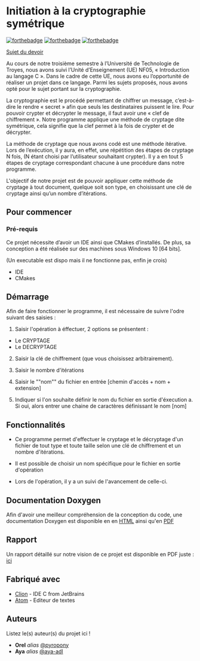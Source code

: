 # Initiation à la cryptographie symétrique
[![forthebadge](https://forthebadge.com/images/badges/made-with-c.svg)](https://forthebadge.com) [![forthebadge](https://forthebadge.com/images/badges/0-percent-optimized.svg)](https://forthebadge.com) [![forthebadge](https://forthebadge.com/images/badges/contains-technical-debt.svg)](https://forthebadge.com)

[Sujet du devoir](https://github.com/PyroPony/NF05_Projet_Crypto/blob/master/Projet_NF05_A20_crypto.pdf)


Au cours de notre troisième semestre à l’Université de Technologie de Troyes, nous avons suivi l’Unité d’Enseignement (UE) NF05, « Introduction au langage C ». Dans le cadre de cette UE, nous avons eu l’opportunité de réaliser un projet dans ce langage. Parmi les sujets proposés, nous avons opté pour le sujet portant sur la cryptographie.

La cryptographie est le procédé permettant de chiffrer un message, c’est-à-dire le rendre « secret » afin que seuls les destinataires puissent le lire. Pour pouvoir crypter et décrypter le message, il faut avoir une « clef de chiffrement ». Notre programme applique une méthode de cryptage dite symétrique, cela signifie que la clef permet à la fois de crypter et de décrypter.

La méthode de cryptage que nous avons codé est une méthode itérative. Lors de l’exécution, il y aura, en effet, une répétition des étapes de cryptage N fois, (N étant choisi par l’utilisateur souhaitant crypter). Il y a en tout 5 étapes de cryptage correspondant chacune à une procédure dans notre programme.


L'objectif de notre projet est de pouvoir appliquer cette méthode de cryptage à tout document, quelque soit son type, en choisissant une clé de cryptage ainsi qu’un nombre d’itérations.


## Pour commencer

### Pré-requis

Ce projet nécessite d’avoir un IDE ainsi que CMakes d’installés. De plus, sa conception a été réalisée sur des machines sous Windows 10 [64 bits].

(Un executable est dispo mais il ne fonctionne pas, enfin je crois)

- IDE
- CMakes


## Démarrage

Afin de faire fonctionner le programme, il est nécessaire de suivre l'odre suivant des saisies : 

1. Saisir l'opération à éffectuer, 2 options se présentent : 
- Le CRYPTAGE
- Le DECRYPTAGE  

2. Saisir la clé de chiffrement (que vous choisissez arbitrairement).

3. Saisir le nombre d'itérations

4. Saisir le ""nom"" du fichier en entrée [chemin d'accès + nom + extension]

4. Indiquer si l'on souhaite définir le nom du fichier en sortie d'éxecution 
  a. Si oui, alors entrer une chaine de caractères définissant le nom [nom]
 
## Fonctionnalités

- Ce programme permet d'effectuer le cryptage et le décryptage d'un fichier de tout type et toute taille selon une clé de chiffrement et un nombre d'itérations.

- Il est possible de choisir un nom spécifique pour le fichier en sortie d'opération

- Lors de l'opération, il y a un suivi de l'avancement de celle-ci.

## Documentation Doxygen

Afin d'avoir une meilleur compréhension de la conception du code, une documentation Doxygen est disponible en en [HTML](https://github.com/PyroPony/NF05_Projet_Crypto/blob/master/documentation/html) ainsi qu'en [PDF](https://github.com/PyroPony/NF05_Projet_Crypto/blob/master/documentation/Documentation_Doxygen_Cryptographie.pdf)

## Rapport

Un rapport détaillé sur notre vision de ce projet est disponible en PDF juste : [ici](https://github.com/PyroPony/NF05_Projet_Crypto/blob/master/Rapport_NF05_Dureux_Abdala.pdf)

## Fabriqué avec

* [Clion](https://www.jetbrains.com/fr-fr/clion/) - IDE C from JetBrains
* [Atom](https://atom.io/) - Editeur de textes

## Auteurs
Listez le(s) auteur(s) du projet ici !
* **Orel** _alias_ [@pyropony](https://github.com/PyroPony)
* **Aya** _alias_ [@aya-adl](https://github.com/aya-adl)
